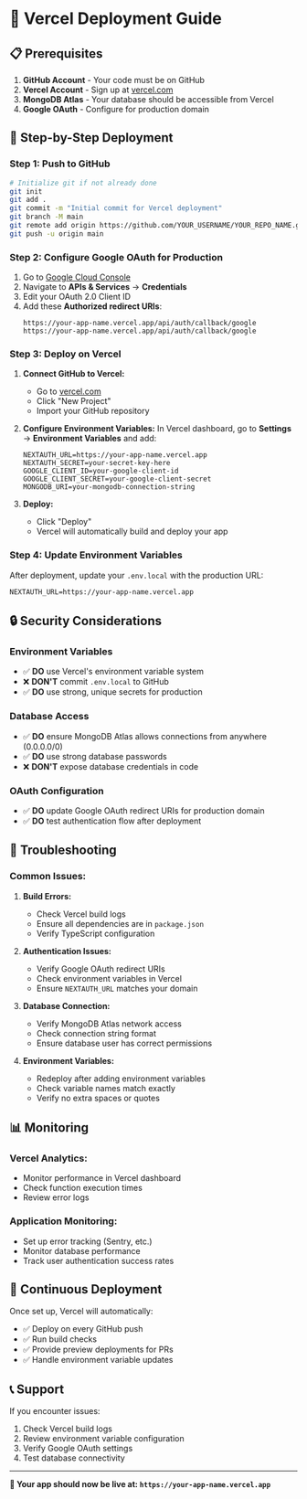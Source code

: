 # 🚀 Vercel Deployment Guide

## 📋 Prerequisites

1. **GitHub Account** - Your code must be on GitHub
2. **Vercel Account** - Sign up at [vercel.com](https://vercel.com)
3. **MongoDB Atlas** - Your database should be accessible from Vercel
4. **Google OAuth** - Configure for production domain

## 🔧 Step-by-Step Deployment

### **Step 1: Push to GitHub**

```bash
# Initialize git if not already done
git init
git add .
git commit -m "Initial commit for Vercel deployment"
git branch -M main
git remote add origin https://github.com/YOUR_USERNAME/YOUR_REPO_NAME.git
git push -u origin main
```

### **Step 2: Configure Google OAuth for Production**

1. Go to [Google Cloud Console](https://console.cloud.google.com/)
2. Navigate to **APIs & Services** → **Credentials**
3. Edit your OAuth 2.0 Client ID
4. Add these **Authorized redirect URIs**:
   ```
   https://your-app-name.vercel.app/api/auth/callback/google
   https://your-app-name.vercel.app/api/auth/callback/google
   ```

### **Step 3: Deploy on Vercel**

1. **Connect GitHub to Vercel:**
   - Go to [vercel.com](https://vercel.com)
   - Click "New Project"
   - Import your GitHub repository

2. **Configure Environment Variables:**
   In Vercel dashboard, go to **Settings** → **Environment Variables** and add:

   ```
   NEXTAUTH_URL=https://your-app-name.vercel.app
   NEXTAUTH_SECRET=your-secret-key-here
   GOOGLE_CLIENT_ID=your-google-client-id
   GOOGLE_CLIENT_SECRET=your-google-client-secret
   MONGODB_URI=your-mongodb-connection-string
   ```

3. **Deploy:**
   - Click "Deploy"
   - Vercel will automatically build and deploy your app

### **Step 4: Update Environment Variables**

After deployment, update your `.env.local` with the production URL:

```env
NEXTAUTH_URL=https://your-app-name.vercel.app
```

## 🔒 Security Considerations

### **Environment Variables**
- ✅ **DO** use Vercel's environment variable system
- ❌ **DON'T** commit `.env.local` to GitHub
- ✅ **DO** use strong, unique secrets for production

### **Database Access**
- ✅ **DO** ensure MongoDB Atlas allows connections from anywhere (0.0.0.0/0)
- ✅ **DO** use strong database passwords
- ❌ **DON'T** expose database credentials in code

### **OAuth Configuration**
- ✅ **DO** update Google OAuth redirect URIs for production domain
- ✅ **DO** test authentication flow after deployment

## 🐛 Troubleshooting

### **Common Issues:**

1. **Build Errors:**
   - Check Vercel build logs
   - Ensure all dependencies are in `package.json`
   - Verify TypeScript configuration

2. **Authentication Issues:**
   - Verify Google OAuth redirect URIs
   - Check environment variables in Vercel
   - Ensure `NEXTAUTH_URL` matches your domain

3. **Database Connection:**
   - Verify MongoDB Atlas network access
   - Check connection string format
   - Ensure database user has correct permissions

4. **Environment Variables:**
   - Redeploy after adding environment variables
   - Check variable names match exactly
   - Verify no extra spaces or quotes

## 📊 Monitoring

### **Vercel Analytics:**
- Monitor performance in Vercel dashboard
- Check function execution times
- Review error logs

### **Application Monitoring:**
- Set up error tracking (Sentry, etc.)
- Monitor database performance
- Track user authentication success rates

## 🔄 Continuous Deployment

Once set up, Vercel will automatically:
- ✅ Deploy on every GitHub push
- ✅ Run build checks
- ✅ Provide preview deployments for PRs
- ✅ Handle environment variable updates

## 📞 Support

If you encounter issues:
1. Check Vercel build logs
2. Review environment variable configuration
3. Verify Google OAuth settings
4. Test database connectivity

---

**🎉 Your app should now be live at: `https://your-app-name.vercel.app`** 